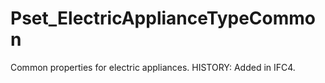 # Pset_ElectricApplianceTypeCommon

Common properties for electric appliances. HISTORY: Added in IFC4.
